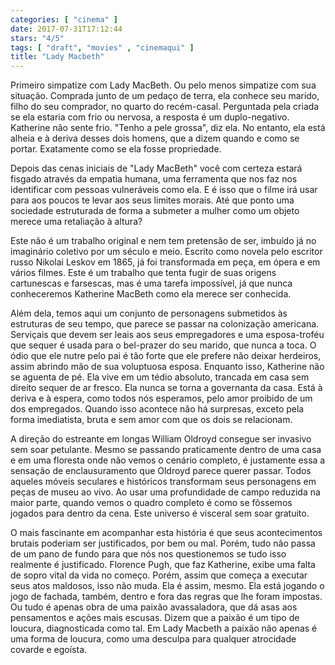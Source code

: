 ```yaml
---
categories: [ "cinema" ]
date: 2017-07-31T17:12:44
stars: "4/5"
tags: [ "draft", "movies" , "cinemaqui" ]
title: "Lady Macbeth"
---
```

Primeiro simpatize com Lady MacBeth. Ou pelo menos simpatize com sua situação. Comprada junto de um pedaço de terra, ela conhece seu marido, filho do seu comprador, no quarto do recém-casal. Perguntada pela criada se ela estaria com frio ou nervosa, a resposta é um duplo-negativo. Katherine não sente frio. "Tenho a pele grossa", diz ela. No entanto, ela está alheia e à deriva desses dois homens, que a dizem quando e como se portar. Exatamente como se ela fosse propriedade.

Depois das cenas iniciais de "Lady MacBeth" você com certeza estará fisgado através da empatia humana, uma ferramenta que nos faz nos identificar com pessoas vulneráveis como ela. E é isso que o filme irá usar para aos poucos te levar aos seus limites morais. Até que ponto uma sociedade estruturada de forma a submeter a mulher como um objeto merece uma retaliação à altura?

Este não é um trabalho original e nem tem pretensão de ser, imbuído já no imaginário coletivo por um século e meio. Escrito como novela pelo escritor russo Nikolai Leskov em 1865, já foi transformada em peça, em ópera e em vários filmes. Este é um trabalho que tenta fugir de suas origens cartunescas e farsescas, mas é uma tarefa impossível, já que nunca conheceremos Katherine MacBeth como ela merece ser conhecida.

Além dela, temos aqui um conjunto de personagens submetidos às estruturas de seu tempo, que parece se passar na colonização americana. Serviçais que devem ser leais aos seus empregadores e uma esposa-troféu que sequer é usada para o bel-prazer do seu marido, que nunca a toca. O ódio que ele nutre pelo pai é tão forte que ele prefere não deixar herdeiros, assim abrindo mão de sua voluptuosa esposa. Enquanto isso, Katherine não se aguenta de pé. Ela vive em um tédio absoluto, trancada em casa sem direito sequer de ar fresco. Ela nunca se torna a governanta da casa. Está à deriva e à espera, como todos nós esperamos, pelo amor proibido de um dos empregados. Quando isso acontece não há surpresas, exceto pela forma imediatista, bruta e sem amor com que os dois se relacionam.

A direção do estreante em longas William Oldroyd consegue ser invasivo sem soar petulante. Mesmo se passando praticamente dentro de uma casa e em uma floresta onde não vemos o cenário completo, é justamente essa a sensação de enclausuramento que Oldroyd parece querer passar. Todos aqueles móveis seculares e históricos transformam seus personagens em peças de museu ao vivo. Ao usar uma profundidade de campo reduzida na maior parte, quando vemos o quadro completo é como se fôssemos jogados para dentro da cena. Este universo é visceral sem soar gratuito.

O mais fascinante em acompanhar esta história é que seus acontecimentos brutais poderiam ser justificados, por bem ou mal. Porém, tudo não passa de um pano de fundo para que nós nos questionemos se tudo isso realmente é justificado. Florence Pugh, que faz Katherine, exibe uma falta de sopro vital da vida no começo. Porém, assim que começa a executar seus atos maldosos, isso não muda. Ela é assim, mesmo. Ela está jogando o jogo de fachada, também, dentro e fora das regras que lhe foram impostas. Ou tudo é apenas obra de uma paixão avassaladora, que dá asas aos pensamentos e ações mais escusas. Dizem que a paixão é um tipo de loucura, diagnosticada como tal. Em Lady Macbeth a paixão não apenas é uma forma de loucura, como uma desculpa para qualquer atrocidade covarde e egoísta.
